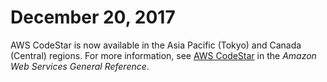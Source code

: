 # December 20, 2017<a name="history-2017-12-20"></a>

AWS CodeStar is now available in the Asia Pacific \(Tokyo\) and Canada \(Central\) regions\. For more information, see [AWS CodeStar](http://docs.aws.amazon.com/general/latest/gr/rande.html#codestar_region) in the *Amazon Web Services General Reference*\.